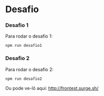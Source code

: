 # Desafio

### Desafio 1

Para rodar o desafio 1:
```
npm run desafio1
```

### Desafio 2

Para rodar o desafio 2:
```
npm run desafio2
```

Ou pode ve-lô aqui: http://frontest.surge.sh/